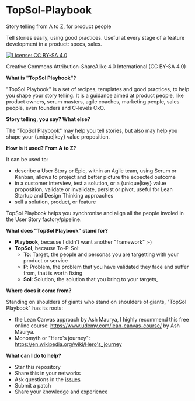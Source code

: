 # TopSol-Playbook
Story telling from A to Z, for product people

Tell stories easily, using good practices. Useful at every stage of a feature development in a product: specs, sales.

[![License: CC BY-SA 4.0](https://img.shields.io/badge/License-CC%20BY--SA%204.0-lightgrey.svg)](http://creativecommons.org/licenses/by-sa/4.0/)

Creative Commons Attribution-ShareAlike 4.0 International (CC BY-SA 4.0)

**What is "TopSol Playbook"?**

"TopSol Playbook" is a set of recipes, templates and good practices, to help you shape your story telling. It is a guidance aimed at product people, like product owners, scrum masters, agile coaches, marketing people, sales people, even founders and C-levels CxO.

**Story telling, you say? What else?**

The "TopSol Playbook" may help you tell stories, but also may help you shape your {unique|key} value proposition.

**How is it used? From A to Z?**

It can be used to:
* describe a User Story or Epic, within an Agile team, using Scrum or Kanban, allows to project and better picture the expected outcome
* in a customer interview, test a solution, or a {unique|key} value proposition, validate or invalidate, persist or pivot, useful for Lean Startup and Design Thinking approaches
* sell a solution, product, or feature

TopSol Playbook helps you synchronise and align all the people involed in the User Story factory/pipeline.

**What does "TopSol Playbook" stand for?**

* **Playbook**, because I didn't want another "framework" ;-)
* **TopSol**, because To-P-Sol:
  * **To**: Target, the people and personas you are targetting with your product or service
  * **P**: Problem, the problem that you have validated they face and suffer from, that is worth fixing
  * **Sol**: Solution, the solution that you bring to your targets, 

**Where does it come from?**

Standing on shoulders of giants who stand on shoulders of giants, "TopSol Playbook" has its roots:
* the Lean Canvas approach by Ash Maurya, I highly recommend this free online course: https://www.udemy.com/lean-canvas-course/ by Ash Maurya.
* Monomyth or "Hero's journey": https://en.wikipedia.org/wiki/Hero's_journey

**What can I do to help?**

* Star this repository
* Share this in your networks
* Ask questions in the [issues](https://github.com/Nyco/TopSol-Playbook/issues)
* Submit a patch
* Share your knowledge and experience

